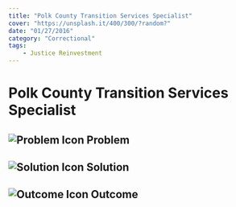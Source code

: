 ```yaml
---
title: "Polk County Transition Services Specialist"
cover: "https://unsplash.it/400/300/?random?"
date: "01/27/2016"
category: "Correctional"
tags:
    - Justice Reinvestment
---
```


# Polk County Transition Services Specialist

## ![Problem Icon](https://github.com/google/material-design-icons/raw/master/alert/1x_web/ic_error_outline_black_48dp.png "Problem") Problem

## ![Solution Icon](https://github.com/google/material-design-icons/raw/master/action/1x_web/ic_lightbulb_outline_black_48dp.png "Solution") Solution

## ![Outcome Icon](https://github.com/google/material-design-icons/raw/master/action/1x_web/ic_view_list_black_48dp.png "Outcome") Outcome

